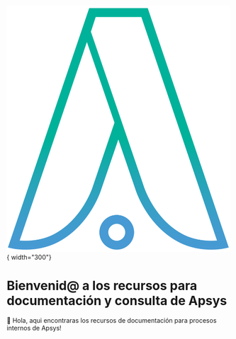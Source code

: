 ![Logo_Apsys](Resources/LOGO_APSYS.png){ width="300"}
# Bienvenid@ a los recursos para documentación y consulta de Apsys

👋 Hola, aqui encontraras los recursos de documentación para procesos internos de Apsys! 

